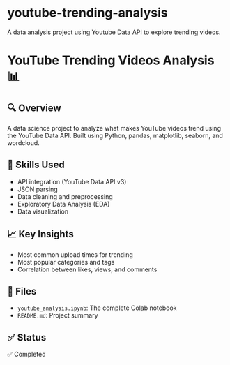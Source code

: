 # youtube-trending-analysis
A data analysis project using Youtube Data API to explore trending videos.
# YouTube Trending Videos Analysis 📊

## 🔍 Overview
A data science project to analyze what makes YouTube videos trend using the YouTube Data API. Built using Python, pandas, matplotlib, seaborn, and wordcloud.

## 🧠 Skills Used
- API integration (YouTube Data API v3)
- JSON parsing
- Data cleaning and preprocessing
- Exploratory Data Analysis (EDA)
- Data visualization

## 📈 Key Insights
- Most common upload times for trending
- Most popular categories and tags
- Correlation between likes, views, and comments

## 📁 Files
- `youtube_analysis.ipynb`: The complete Colab notebook
- `README.md`: Project summary

## ✅ Status
✅ Completed
